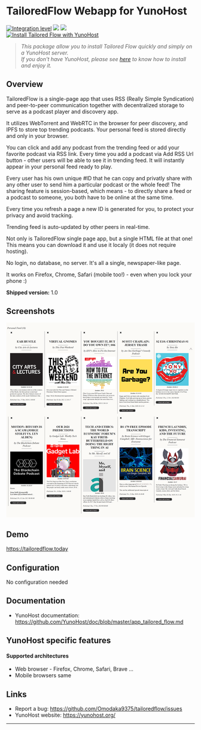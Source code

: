 # TailoredFlow Webapp for YunoHost

[![Integration level](https://dash.yunohost.org/integration/tailored_flow.svg)](https://dash.yunohost.org/appci/app/tailored_flow) ![](https://ci-apps.yunohost.org/ci/badgestailored_flow.status.svg) ![](https://ci-apps.yunohost.org/ci/badges/tailored_flow.maintain.svg)  
[![Install Tailored Flow with YunoHost](https://install-app.yunohost.org/install-with-yunohost.png)](https://install-app.yunohost.org/?app=tailored_flow)

> *This package allow you to install Tailored Flow quickly and simply on a YunoHost server.  
If you don't have YunoHost, please see [here](https://yunohost.org/#/install) to know how to install and enjoy it.*

## Overview

TailoredFlow is a single-page app that uses RSS (Really Simple Syndication) and peer-to-peer communication together with decentralized storage to serve as a podcast player and discovery app.

It utilizes WebTorrent and WebRTC in the browser for peer discovery, and IPFS to store top trending podcasts. Your personal feed is stored directly and only in your browser.

You can click and add any podcast from the trending feed or add your favorite podcast via RSS link. Every time you add a podcast via Add RSS Url button - other users will be able to see it in trending feed. It will instantly appear in your personal feed ready to play.

Every user has his own unique #ID that he can copy and privatly share with any other user to send him a particular podcast or the whole feed! The sharing feature is session-based, which means - to directly share a feed or a podcast to someone, you both have to be online at the same time.

Every time you refresh a page a new ID is generated for you, to protect your privacy and avoid tracking.

Trending feed is auto-updated by other peers in real-time.

Not only is TailoredFlow single page app, but a single HTML file at that one! This means you can download it and use it localy (it does not require hosting).

No login, no database, no server. It's all a single, newspaper-like page.

It works on Firefox, Chrome, Safari (mobile too!) - even when you lock your phone :)

**Shipped version:** 1.0

## Screenshots
![screenshot](tf.png)

## Demo

https://tailoredflow.today

## Configuration

No configuration needed

## Documentation

 * YunoHost documentation: https://github.com/YunoHost/doc/blob/master/app_tailored_flow.md

## YunoHost specific features

#### Supported architectures

* Web browser - Firefox, Chrome, Safari, Brave ...
* Mobile browsers same

## Links

 * Report a bug: https://github.com/Omodaka9375/tailoredflow/issues
 * YunoHost website: https://yunohost.org/

---


